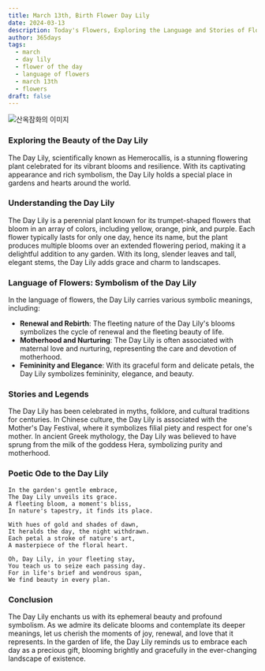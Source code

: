 ```yaml
---
title: March 13th, Birth Flower Day Lily
date: 2024-03-13
description: Today's Flowers, Exploring the Language and Stories of Flowers Day Lily
author: 365days
tags:
  - march
  - day lily
  - flower of the day
  - language of flowers
  - march 13th
  - flowers
draft: false
---
```

![산옥잠화의 이미지](https://cdn.pixabay.com/photo/2018/03/20/20/48/nature-3244629_1280.jpg#center)

### Exploring the Beauty of the Day Lily

The Day Lily, scientifically known as Hemerocallis, is a stunning flowering plant celebrated for its vibrant blooms and resilience. With its captivating appearance and rich symbolism, the Day Lily holds a special place in gardens and hearts around the world.

### Understanding the Day Lily

The Day Lily is a perennial plant known for its trumpet-shaped flowers that bloom in an array of colors, including yellow, orange, pink, and purple. Each flower typically lasts for only one day, hence its name, but the plant produces multiple blooms over an extended flowering period, making it a delightful addition to any garden. With its long, slender leaves and tall, elegant stems, the Day Lily adds grace and charm to landscapes.

### Language of Flowers: Symbolism of the Day Lily

In the language of flowers, the Day Lily carries various symbolic meanings, including:

- **Renewal and Rebirth**: The fleeting nature of the Day Lily's blooms symbolizes the cycle of renewal and the fleeting beauty of life.
- **Motherhood and Nurturing**: The Day Lily is often associated with maternal love and nurturing, representing the care and devotion of motherhood.
- **Femininity and Elegance**: With its graceful form and delicate petals, the Day Lily symbolizes femininity, elegance, and beauty.

### Stories and Legends

The Day Lily has been celebrated in myths, folklore, and cultural traditions for centuries. In Chinese culture, the Day Lily is associated with the Mother's Day Festival, where it symbolizes filial piety and respect for one's mother. In ancient Greek mythology, the Day Lily was believed to have sprung from the milk of the goddess Hera, symbolizing purity and motherhood.

### Poetic Ode to the Day Lily

	In the garden's gentle embrace,
	The Day Lily unveils its grace.
	A fleeting bloom, a moment's bliss,
	In nature's tapestry, it finds its place.
	
	With hues of gold and shades of dawn,
	It heralds the day, the night withdrawn.
	Each petal a stroke of nature's art,
	A masterpiece of the floral heart.
	
	Oh, Day Lily, in your fleeting stay,
	You teach us to seize each passing day.
	For in life's brief and wondrous span,
	We find beauty in every plan.

### Conclusion

The Day Lily enchants us with its ephemeral beauty and profound symbolism. As we admire its delicate blooms and contemplate its deeper meanings, let us cherish the moments of joy, renewal, and love that it represents. In the garden of life, the Day Lily reminds us to embrace each day as a precious gift, blooming brightly and gracefully in the ever-changing landscape of existence.
